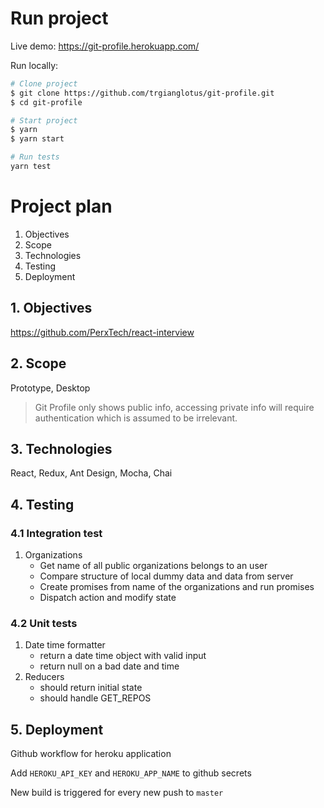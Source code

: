 # Run project

Live demo: https://git-profile.herokuapp.com/

Run locally:

```sh
# Clone project
$ git clone https://github.com/trgianglotus/git-profile.git
$ cd git-profile

# Start project
$ yarn
$ yarn start

# Run tests
yarn test
```

# Project plan

1. Objectives
2. Scope
3. Technologies
4. Testing
5. Deployment

## 1. Objectives

https://github.com/PerxTech/react-interview

## 2. Scope

Prototype, Desktop

> Git Profile only shows public info, accessing private info will require authentication which is assumed to be irrelevant.

## 3. Technologies

React, Redux, Ant Design, Mocha, Chai

## 4. Testing

### 4.1 Integration test

1. Organizations
   - Get name of all public organizations belongs to an user
   - Compare structure of local dummy data and data from server
   - Create promises from name of the organizations and run promises
   - Dispatch action and modify state

### 4.2 Unit tests

1. Date time formatter
   - return a date time object with valid input
   - return null on a bad date and time
2. Reducers
   - should return initial state
   - should handle GET_REPOS

## 5. Deployment

Github workflow for heroku application

Add `HEROKU_API_KEY` and `HEROKU_APP_NAME` to github secrets

New build is triggered for every new push to `master`
